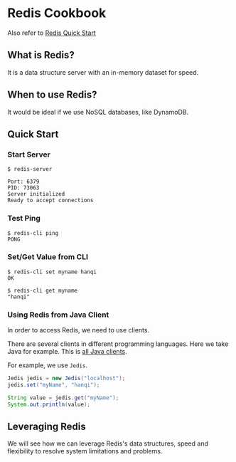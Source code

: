 # Redis Cookbook
Also refer to [Redis Quick Start](https://redis.io/topics/quickstart)

## What is Redis?
It is a data structure server with an in-memory dataset for speed.

## When to use Redis?
It would be ideal if we use NoSQL databases, like DynamoDB.

## Quick Start
### Start Server
```
$ redis-server

Port: 6379
PID: 73063
Server initialized
Ready to accept connections
```

### Test Ping
```
$ redis-cli ping                                                                                                                 
PONG
```

### Set/Get Value from CLI
```
$ redis-cli set myname hanqi                                                                                                  
OK

$ redis-cli get myname
"hanqi"
```

### Using Redis from Java Client
In order to access Redis, we need to use clients.

There are several clients in different programming languages. Here we take Java for example.
This is [all Java clients](https://redis.io/clients#java).

For example, we use `Jedis`.
```java
Jedis jedis = new Jedis("localhost");
jedis.set("myName", "hanqi");

String value = jedis.get("myName");
System.out.println(value);
```

## Leveraging Redis
We will see how we can leverage Redis's data structures, speed and flexibility to resolve system limitations and problems.

